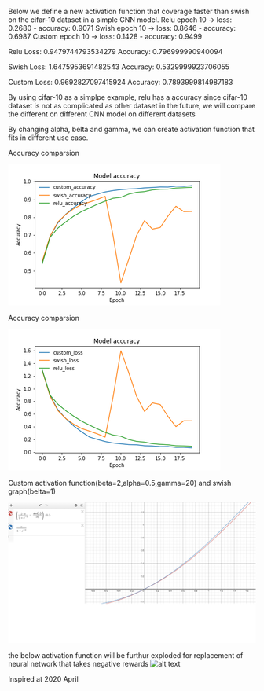 Below we define a new activation function that coverage faster than swish on the cifar-10 dataset in a simple CNN model.
Relu epoch 10 -> loss: 0.2680 - accuracy: 0.9071
Swish epoch 10 -> loss: 0.8646 - accuracy: 0.6987
Custom epoch 10 -> loss: 0.1428 - accuracy: 0.9499

Relu
Loss: 0.9479744793534279
Accuracy: 0.796999990940094

Swish
Loss: 1.6475953691482543
Accuracy: 0.5329999923706055

Custom
Loss: 0.9692827097415924
Accuracy: 0.7893999814987183

By using cifar-10 as a simplpe example, relu has a accuracy since cifar-10 dataset is not as complicated as other dataset
in the future, we will compare the different on different CNN model on different datasets

By changing alpha, belta and gamma, we can create activation function that fits in different use case.

Accuracy comparsion

![alt text](https://github.com/justinkwan1216/Activation_loss/blob/master/accuracy.png)

Accuracy comparsion

![alt text](https://github.com/justinkwan1216/Activation_loss/blob/master/loss.png)

Custom activation function(beta=2,alpha=0.5,gamma=20) and swish graph(belta=1)

![alt text](https://github.com/justinkwan1216/Activation_loss/blob/master/graph.png)

the below activation function will be furthur exploded for replacement of neural network that takes negative rewards
![alt text](https://github.com/justinkwan1216/Activation_loss/blob/master/graph2.png)

Inspired at 2020 April
